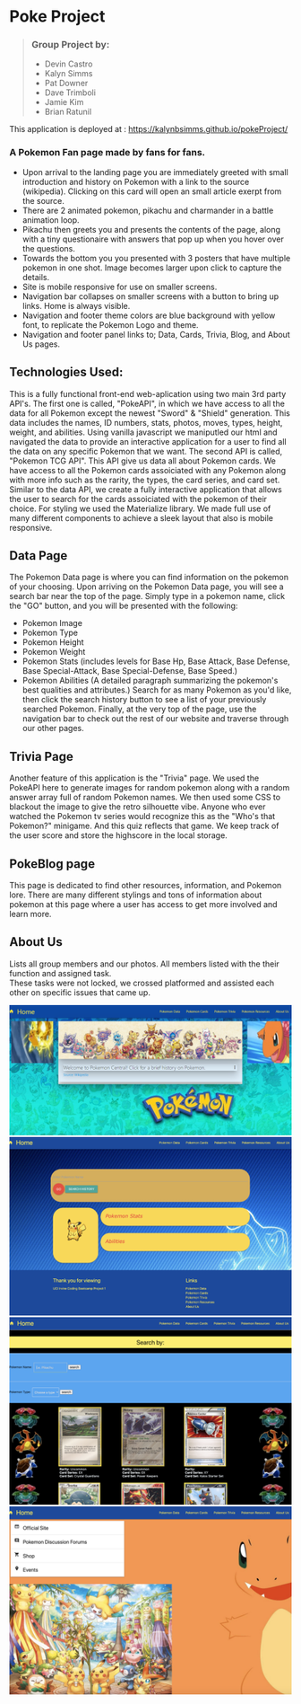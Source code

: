 # Poke Project

>### Group Project by:
>* Devin Castro
>* Kalyn Simms
>* Pat Downer
>* Dave Trimboli
>* Jamie Kim
>* Brian Ratunil

This application is deployed at : https://kalynbsimms.github.io/pokeProject/

### A Pokemon Fan page made by fans for fans.
* Upon arrival to the landing page you are immediately greeted with small introduction and history on Pokemon with a link to the source (wikipedia). Clicking on this card will open an small article exerpt from the source.
* There are 2 animated pokemon, pikachu and charmander in a battle animation loop.
* Pikachu then greets you and presents the contents of the page, along with a tiny questionaire with answers that pop up when you hover over the questions.
* Towards the bottom you you presented with 3 posters that have multiple pokemon in one shot.  Image becomes larger upon click to capture the details.
* Site is mobile responsive for use on smaller screens.
* Navigation bar collapses on smaller screens with a button to bring up links.  Home is always visible.
* Navigation and footer theme colors are blue background with yellow font, to replicate the Pokemon Logo and theme.
* Navigation and footer panel links to; Data, Cards, Trivia, Blog, and About Us pages.

## Technologies Used:
This is a fully functional front-end web-aplication using two main 3rd party API's.  The first one is called, "PokeAPI", in which we have access to all the data for all Pokemon except the newest "Sword" & "Shield" generation.  This data includes the names, ID numbers, stats, photos, moves, types, height, weight, and abilities.  Using vanilla javascript we maniputled our html and navigated the data to provide an interactive application for a user to find all the data on any specific Pokemon that we want.  The second API is called, "Pokemon TCG API".  This API give us data all about Pokemon cards.  We have access to all the Pokemon cards assoiciated with any Pokemon along with more info such as the rarity, the types, the card series, and card set.  Similar to the data API, we create a fully interactive application that allows the user to search for the cards assoiciated with the pokemon of their choice.  For styling we used the Materialize library.  We made full use of many different components to achieve a sleek layout that also is mobile responsive.

## Data Page
The Pokemon Data page is where you can find information on the pokemon of your choosing. Upon arriving on the Pokemon Data page, you will see a search bar near the top of the page.  Simply type in a pokemon name, click the "GO" button, and you will be presented with the following:
* Pokemon Image
* Pokemon Type
* Pokemon Height
* Pokemon Weight
* Pokemon Stats (includes levels for Base Hp, Base Attack, Base Defense, Base Special-Attack, Base Special-Defense, Base Speed.)
* Pokemon Abilities (A detailed paragraph summarizing the pokemon's best qualities and attributes.)
Search for as many Pokemon as you'd like, then click the search history button to see a list of your previously searched Pokemon.
Finally, at the very top of the page, use the navigation bar to check out the rest of our website and traverse through our other pages.


## Trivia Page
Another feature of this application is the "Trivia" page.  We used the PokeAPI here to generate images for random pokemon along with a random answer array full of random Pokemon names.  We then used some CSS to blackout the image to give the retro silhouette vibe.  Anyone who ever watched the Pokemon tv series would recognize this as the "Who's that Pokemon?" minigame.  And this quiz reflects that game.  We keep track of the user score and store the highscore in the local storage.

## PokeBlog page
This page is dedicated to find other resources, information, and Pokemon lore.  There are many different stylings and tons of information about pokemon at this page where a user has access to get more involved and learn more.

## About Us
Lists all group members and our photos.
All members listed with the their function and assigned task.  
These tasks were not locked, we crossed platformed and assisted each other on specific issues that came up.

![Screenshot](./assets/Images/homeScreen.png)
![Screenshot](./assets/Images/data.png)
![Screenshot](./assets/Images/card.png)
![Screenshot](./assets/Images/resources.png)